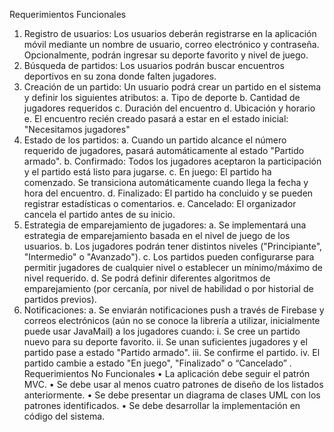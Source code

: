 Requerimientos Funcionales

1. Registro de usuarios: Los usuarios deberán registrarse en la aplicación móvil mediante un nombre de
   usuario, correo electrónico y contraseña. Opcionalmente, podrán ingresar su deporte favorito y nivel
   de juego.
2. Búsqueda de partidos: Los usuarios podrán buscar encuentros deportivos en su zona donde falten
   jugadores.
3. Creación de un partido: Un usuario podrá crear un partido en el sistema y definir los siguientes
   atributos:
   a. Tipo de deporte
   b. Cantidad de jugadores requeridos
   c. Duración del encuentro
   d. Ubicación y horario
   e. El encuentro recién creado pasará a estar en el estado inicial: "Necesitamos jugadores"
4. Estado de los partidos:
   a. Cuando un partido alcance el número requerido de jugadores, pasará automáticamente al
   estado "Partido armado".
   b. Confirmado: Todos los jugadores aceptaron la participación y el partido está listo para jugarse.
   c. En juego: El partido ha comenzado. Se transiciona automáticamente cuando llega la fecha y
   hora del encuentro.
   d. Finalizado: El partido ha concluido y se pueden registrar estadísticas o comentarios.
   e. Cancelado: El organizador cancela el partido antes de su inicio.
5. Estrategia de emparejamiento de jugadores:
   a. Se implementará una estrategia de emparejamiento basada en el nivel de juego de los
   usuarios.
   b. Los jugadores podrán tener distintos niveles ("Principiante", "Intermedio" o "Avanzado").
   c. Los partidos pueden configurarse para permitir jugadores de cualquier nivel o establecer un
   mínimo/máximo de nivel requerido.
   d. Se podrá definir diferentes algoritmos de emparejamiento (por cercanía, por nivel de
   habilidad o por historial de partidos previos).
6. Notificaciones:
   a. Se enviarán notificaciones push a través de Firebase y correos electrónicos (aún no se conoce
   la librería a utilizar, inicialmente puede usar JavaMail) a los jugadores cuando:
   i. Se cree un partido nuevo para su deporte favorito.
   ii. Se unan suficientes jugadores y el partido pase a estado "Partido armado".
   iii. Se confirme el partido.
   iv. El partido cambie a estado "En juego", "Finalizado" o “Cancelado”
   .
   Requerimientos No Funcionales
   • La aplicación debe seguir el patrón MVC.
   • Se debe usar al menos cuatro patrones de diseño de los listados anteriormente.
   • Se debe presentar un diagrama de clases UML con los patrones identificados.
   • Se debe desarrollar la implementación en código del sistema.
